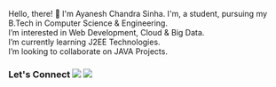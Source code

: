 <!---
- 👋 Hi, I’m @Ayanesh
- 👀 I’m interested in ...
- 🌱 I’m currently learning ...
- 💞️ I’m looking to collaborate on ...
- 📫 How to reach me ...


Ayanesh/Ayanesh is a ✨ special ✨ repository because its `README.md` (this file) appears on your GitHub profile.
You can click the Preview link to take a look at your changes.
--->

  Hello, there! 👋 I'm Ayanesh Chandra Sinha. I'm, a student, pursuing my B.Tech in Computer Science & Engineering.    
  I’m interested in Web Development, Cloud & Big Data.   
  I’m currently learning J2EE Technologies.   
  I’m looking to collaborate on JAVA Projects.   
  
  
  ### Let's Connect [![](https://img.shields.io/badge/linkedin-%230077B5.svg?&style=for-the-badge&logo=linkedin&logoColor=white0e76a8)](https://www.linkedin.com/in/ayaneshchandrasinha/) [![](https://img.shields.io/badge/twitter-%230077B5.svg?&style=for-the-badge&logo=twitter&logoColor=white&color=00acee)](https://twitter.com/SinhaAyanesh) 
  

